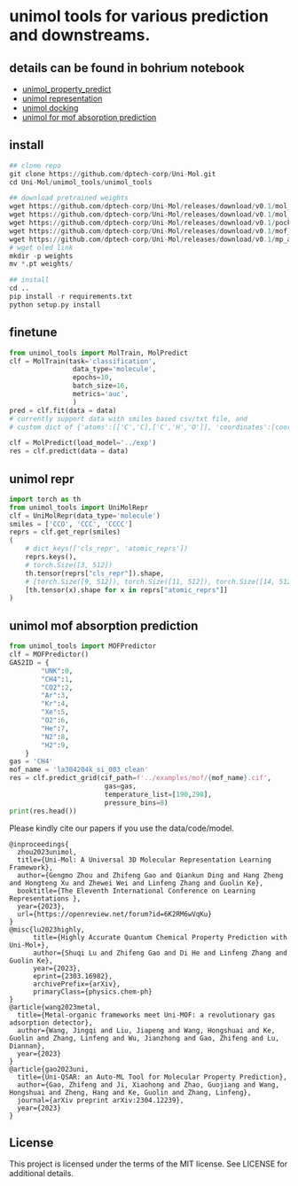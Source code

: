 # unimol tools for various prediction and downstreams.

## details can be found in bohrium notebook
* [unimol_property_predict](https://bohrium.dp.tech/notebook/298bcead4f614971bb62fbeef2e9db16)
* [unimol representation](https://bohrium.dp.tech/notebook/f39a7a8836134cca8e22c099dc9654f8)
* [unimol docking](https://bohrium.dp.tech/notebook/80c6893e315641e6bd05567c9a6adbbb)
* [unimol for mof absorption prediction](https://bohrium.dp.tech/notebook/cca98b584a624753981dfd5f8bb79674)

## install
```python
## clone repo
git clone https://github.com/dptech-corp/Uni-Mol.git
cd Uni-Mol/unimol_tools/unimol_tools

## download pretrained weights
wget https://github.com/dptech-corp/Uni-Mol/releases/download/v0.1/mol_pre_all_h_220816.pt
wget https://github.com/dptech-corp/Uni-Mol/releases/download/v0.1/mol_pre_no_h_220816.pt
wget https://github.com/dptech-corp/Uni-Mol/releases/download/v0.1/pocket_pre_220816.pt
wget https://github.com/dptech-corp/Uni-Mol/releases/download/v0.1/mof_pre_no_h_CORE_MAP_20230505.pt
wget https://github.com/dptech-corp/Uni-Mol/releases/download/v0.1/mp_all_h_230313.pt
# wget oled link
mkdir -p weights
mv *.pt weights/

## install
cd ..
pip install -r requirements.txt
python setup.py install
```
## finetune
```python
from unimol_tools import MolTrain, MolPredict
clf = MolTrain(task='classification', 
                data_type='molecule', 
                epochs=10, 
                batch_size=16, 
                metrics='auc',
                )
pred = clf.fit(data = data)
# currently support data with smiles based csv/txt file, and
# custom dict of {'atoms':[['C','C],['C','H','O']], 'coordinates':[coordinates_1,coordinates_2]}

clf = MolPredict(load_model='../exp')
res = clf.predict(data = data)
```
## unimol repr
```python
import torch as th
from unimol_tools import UniMolRepr
clf = UniMolRepr(data_type='molecule')
smiles = ['CCO', 'CCC', 'CCCC']
reprs = clf.get_repr(smiles)
(
    # dict_keys(['cls_repr', 'atomic_reprs'])
    reprs.keys(),  
    # torch.Size([3, 512])
    th.tensor(reprs["cls_repr"]).shape,  
    # [torch.Size([9, 512]), torch.Size([11, 512]), torch.Size([14, 512])])
    [th.tensor(x).shape for x in reprs["atomic_reprs"]]  
) 
```

## unimol mof absorption prediction
```python
from unimol_tools import MOFPredictor
clf = MOFPredictor()
GAS2ID = {
        "UNK":0,
        "CH4":1, 
        "CO2":2, 
        "Ar":3, 
        "Kr":4, 
        "Xe":5, 
        "O2":6,
        "He":7, 
        "N2":8, 
        "H2":9,
    }
gas = 'CH4'
mof_name = 'la304204k_si_003_clean'
res = clf.predict_grid(cif_path=f'../examples/mof/{mof_name}.cif',
                        gas=gas,
                        temperature_list=[190,298],
                        pressure_bins=8)
print(res.head())
```


Please kindly cite our papers if you use the data/code/model.
```
@inproceedings{
  zhou2023unimol,
  title={Uni-Mol: A Universal 3D Molecular Representation Learning Framework},
  author={Gengmo Zhou and Zhifeng Gao and Qiankun Ding and Hang Zheng and Hongteng Xu and Zhewei Wei and Linfeng Zhang and Guolin Ke},
  booktitle={The Eleventh International Conference on Learning Representations },
  year={2023},
  url={https://openreview.net/forum?id=6K2RM6wVqKu}
}
@misc{lu2023highly,
      title={Highly Accurate Quantum Chemical Property Prediction with Uni-Mol+}, 
      author={Shuqi Lu and Zhifeng Gao and Di He and Linfeng Zhang and Guolin Ke},
      year={2023},
      eprint={2303.16982},
      archivePrefix={arXiv},
      primaryClass={physics.chem-ph}
}
@article{wang2023metal,
  title={Metal-organic frameworks meet Uni-MOF: a revolutionary gas adsorption detector},
  author={Wang, Jingqi and Liu, Jiapeng and Wang, Hongshuai and Ke, Guolin and Zhang, Linfeng and Wu, Jianzhong and Gao, Zhifeng and Lu, Diannan},
  year={2023}
}
@article{gao2023uni,
  title={Uni-QSAR: an Auto-ML Tool for Molecular Property Prediction},
  author={Gao, Zhifeng and Ji, Xiaohong and Zhao, Guojiang and Wang, Hongshuai and Zheng, Hang and Ke, Guolin and Zhang, Linfeng},
  journal={arXiv preprint arXiv:2304.12239},
  year={2023}
}
```

License
-------

This project is licensed under the terms of the MIT license. See LICENSE for additional details.
